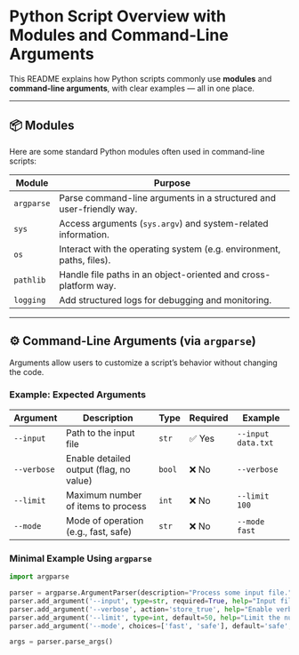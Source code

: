 # Python Script Overview with Modules and Command-Line Arguments

This README explains how Python scripts commonly use **modules** and **command-line arguments**, with clear examples — all in one place.

---

## 📦 Modules

Here are some standard Python modules often used in command-line scripts:

| Module     | Purpose                                                                 |
|------------|-------------------------------------------------------------------------|
| `argparse` | Parse command-line arguments in a structured and user-friendly way.     |
| `sys`      | Access arguments (`sys.argv`) and system-related information.           |
| `os`       | Interact with the operating system (e.g. environment, paths, files).    |
| `pathlib`  | Handle file paths in an object-oriented and cross-platform way.         |
| `logging`  | Add structured logs for debugging and monitoring.                       |

---

## ⚙️ Command-Line Arguments (via `argparse`)

Arguments allow users to customize a script’s behavior without changing the code.

### Example: Expected Arguments

| Argument     | Description                                | Type    | Required | Example              |
|--------------|--------------------------------------------|---------|----------|----------------------|
| `--input`    | Path to the input file                     | `str`   | ✅ Yes   | `--input data.txt`   |
| `--verbose`  | Enable detailed output (flag, no value)     | `bool`  | ❌ No    | `--verbose`          |
| `--limit`    | Maximum number of items to process         | `int`   | ❌ No    | `--limit 100`        |
| `--mode`     | Mode of operation (e.g., fast, safe)       | `str`   | ❌ No    | `--mode fast`        |

### Minimal Example Using `argparse`

```python
import argparse

parser = argparse.ArgumentParser(description="Process some input file.")
parser.add_argument('--input', type=str, required=True, help="Input file path")
parser.add_argument('--verbose', action='store_true', help="Enable verbose output")
parser.add_argument('--limit', type=int, default=50, help="Limit the number of items")
parser.add_argument('--mode', choices=['fast', 'safe'], default='safe', help="Mode to run the script")

args = parser.parse_args()

